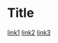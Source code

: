 # Title

[link1](https://something.com)
[link2](https://www.google.com/?client=safari&channel=mac_bm)
[link3](https://www.gradescope.com)